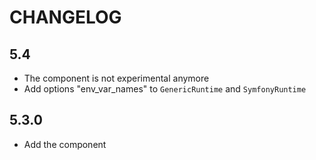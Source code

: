 CHANGELOG
=========

5.4
---

 * The component is not experimental anymore
 * Add options "env_var_names" to `GenericRuntime` and `SymfonyRuntime`

5.3.0
-----

 * Add the component
